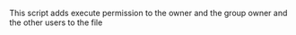This script adds execute permission to the owner and the group owner and the other users to the file
